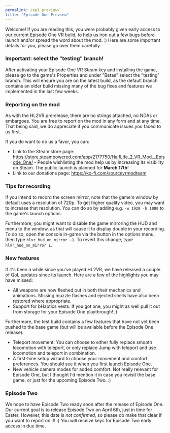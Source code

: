```yaml
---
permalink: /ep1_preview/
title: "Episode One Preview"
---
```


Welcome! If you are reading this, you were probably given early access to our current Episode One VR build, to help us iron out a few bugs before launch and/or spread the word about the mod. :)
Here are some important details for you, please go over them carefully.

### Important: select the "testing" branch!

After activating your Episode One VR Steam key and installing the game, please go to the game's Properties and under "Betas" select the "testing" branch. This will ensure you are on the latest build, as the default branch contains an older build missing many of the bug fixes and features we implemented in the last few weeks.

### Reporting on the mod

As with the HL2VR prerelease, there are no strings attached, no NDAs or embargoes. You are free to report on the mod in any form and at any time. That being said, we do appreciate if you communicate issues you faced to us first.

If you do want to do us a favor, you can:
- Link to the Steam store page: https://store.steampowered.com/app/2177750/HalfLife_2_VR_Mod__Episode_One/ - People wishlisting the mod help us by increasing its visibility on Steam. The public launch is planned for **March 17th**!
- Link to our donations page: https://ko-fi.com/sourcevrmodteam

### Tips for recording

If you intend to record the screen mirror, note that the game's window by default uses a resolution of 720p. To get higher quality video, you may want to increase that resolution. You can do so by adding e.g. `-w 1920 -h 1080` to the game's launch options.

Furthermore, you might want to disable the game mirroring the HUD and menu to the window, as that will cause it to display double in your recording. To do so, open the console in-game via the button in the options menu, then type `hlvr_hud_on_mirror -1`. To revert this change, type `hlvr_hud_on_mirror 1`.

### New features

If it's been a while since you've played HL2VR, we have released a couple of QoL updates since its launch. Here are a few of the highlights you may have missed:

- All weapons are now fleshed out in both their mechanics and animations. Missing muzzle flashes and ejected shells have also been restored where appropriate.
- Support for bHaptics vests. If you got one, you might as well pull it out from storage for your Episode One playthrough! ;)

Furthermore, the test build contains a few features that have not yet been pushed to the base game (but will be available before the Episode One release):

- Teleport movement. You can choose to either fully replace smooth locomotion with teleport, or only replace Jump with teleport and use locomotion and teleport in combination.
- A first-time setup wizard to choose your movement and comfort preferences. You should see it when you first launch Episode One.
- New vehicle camera modes for added comfort. Not really relevant for Episode One, but I thought I'd mention it in case you revisit the base game, or just for the upcoming Episode Two. :)

### Episode Two

We hope to have Episode Two ready soon after the release of Episode One. Our current goal is to release Episode Two on April 6th, just in time for Easter. However, this date is *not confirmed*, so please do make that clear if you want to report on it! :)
You will receive keys for Episode Two early access in due time.
